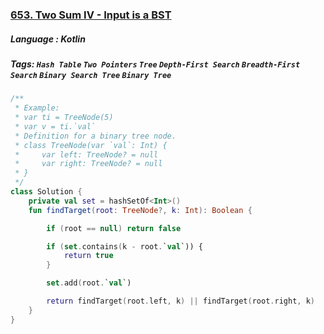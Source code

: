 ### [653. Two Sum IV - Input is a BST](https://leetcode.com/problems/two-sum-iv-input-is-a-bst/?envType=study-plan&id=data-structure-i)

##### Language : Kotlin

##### Tags: `Hash Table` `Two Pointers` `Tree` `Depth-First Search` `Breadth-First Search` `Binary Search Tree` `Binary Tree`


```kotlin
/**
 * Example:
 * var ti = TreeNode(5)
 * var v = ti.`val`
 * Definition for a binary tree node.
 * class TreeNode(var `val`: Int) {
 *     var left: TreeNode? = null
 *     var right: TreeNode? = null
 * }
 */
class Solution {
    private val set = hashSetOf<Int>()
    fun findTarget(root: TreeNode?, k: Int): Boolean {

        if (root == null) return false

        if (set.contains(k - root.`val`)) {
            return true
        }

        set.add(root.`val`)

        return findTarget(root.left, k) || findTarget(root.right, k)
    }
}
```

